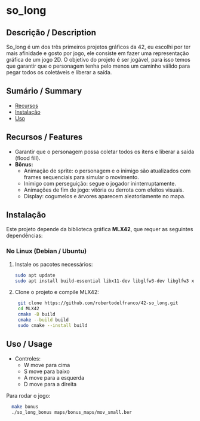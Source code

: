 # so_long

## Descrição / Description
So_long é um dos três primeiros projetos gráficos da 42, eu escolhi por ter mais afinidade e gosto por jogo, ele consiste em fazer uma representação gráfica de um jogo 2D. O objetivo do projeto é ser jogável, para isso temos que garantir que o personagem tenha pelo menos um caminho válido para pegar todos os coletáveis e liberar a saída.

## Sumário / Summary
- [Recursos](#recursos)
- [Instalação](#instalação)
- [Uso](#uso)

## Recursos / Features
- Garantir que o personagem possa coletar todos os itens e liberar a saída (flood fill).
- **Bônus:**
    - Animação de sprite: o personagem e o inimigo são atualizados com frames sequenciais para simular o movimento.
    - Inimigo com perseguição: segue o jogador ininterruptamente.
    - Animações de fim de jogo: vitória ou derrota com efeitos visuais.
    - Display: cogumelos e árvores aparecem aleatoriamente no mapa.

## Instalação

Este projeto depende da biblioteca gráfica **MLX42**, que requer as seguintes dependências:

### No Linux (Debian / Ubuntu)

1. Instale os pacotes necessários:
    ```bash
    sudo apt update
    sudo apt install build-essential libx11-dev libglfw3-dev libglfw3 xorg-dev cmake

2. Clone o projeto e compile MLX42:
   ```bash
    git clone https://github.com/robertodelfranco/42-so_long.git
    cd MLX42
    cmake -B build
    cmake --build build
    sudo cmake --install build

## Uso / Usage

- Controles:
    - W move para cima
    - S move para baixo
    - A move para a esquerda
    - D move para a direita

Para rodar o jogo:
  ```bash
    make bonus
    ./so_long_bonus maps/bonus_maps/mov_small.ber
